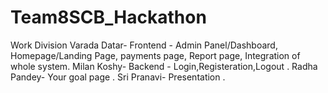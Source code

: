 # Team8SCB_Hackathon

Work Division
Varada Datar- Frontend - Admin Panel/Dashboard, Homepage/Landing Page, payments page, Report page, Integration of whole system.
Milan Koshy- Backend - Login,Registeration,Logout .
Radha Pandey-  Your goal page .
Sri Pranavi- Presentation .
